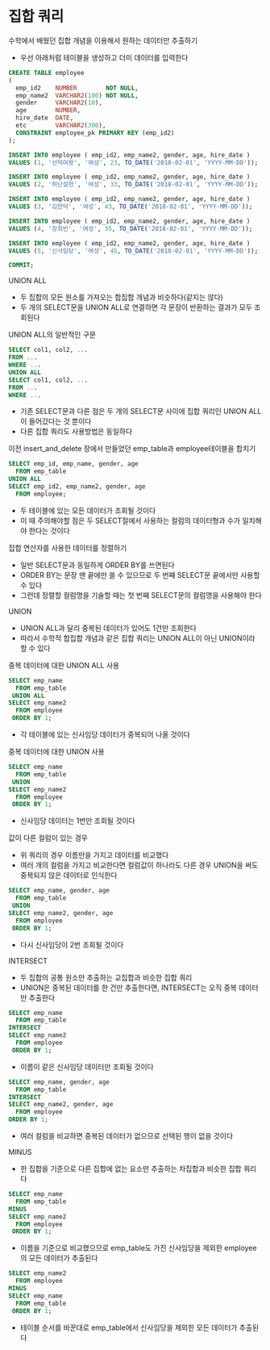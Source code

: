 # 집합 쿼리

수학에서 배웠던 집합 개념을 이용해서 원하는 데이터만 추출하기

- 우선 아래처럼 테이블을 생성하고 더미 데이터를 입력한다

```SQL
CREATE TABLE employee
(
  emp_id2    NUMBER        NOT NULL,
  emp_name2  VARCHAR2(100) NOT NULL,
  gender     VARCHAR2(10),
  age        NUMBER,
  hire_date  DATE,
  etc        VARCHAR2(300),
  CONSTRAINT employee_pk PRIMARY KEY (emp_id2)
);

INSERT INTO employee ( emp_id2, emp_name2, gender, age, hire_date )
VALUES (1, '선덕여왕', '여성', 23, TO_DATE('2018-02-01', 'YYYY-MM-DD'));

INSERT INTO employee ( emp_id2, emp_name2, gender, age, hire_date )
VALUES (2, '허난설헌', '여성', 33, TO_DATE('2018-02-01', 'YYYY-MM-DD'));

INSERT INTO employee ( emp_id2, emp_name2, gender, age, hire_date )
VALUES (3, '김만덕', '여성', 43, TO_DATE('2018-02-01', 'YYYY-MM-DD'));

INSERT INTO employee ( emp_id2, emp_name2, gender, age, hire_date )
VALUES (4, '장희빈', '여성', 35, TO_DATE('2018-02-01', 'YYYY-MM-DD'));

INSERT INTO employee ( emp_id2, emp_name2, gender, age, hire_date )
VALUES (5, '신사임당', '여성', 45, TO_DATE('2018-02-01', 'YYYY-MM-DD'));

COMMIT;
```

UNION ALL

- 두 집합의 모든 원소를 가져오는 합집합 개념과 비슷하다(같지는 않다)
- 두 개의 SELECT문을 UNION ALL로 연결하면 각 문장이 반환하는 결과가 모두 조회된다

UNION ALL의 일반적인 구문

```SQL
SELECT col1, col2, ...
FROM ...
WHERE ...
UNION ALL
SELECT col1, col2, ...
FROM ...
WHERE ...
```

- 기존 SELECT문과 다른 점은 두 개의 SELECT문 사이에 집합 쿼리인 UNION ALL이 들어갔다는 것 뿐이다
- 다른 집합 쿼리도 사용방법은 동일하다

이전 insert_and_delete 장에서 만들었던 emp_table과 employee테이블을 합치기

```sql
SELECT emp_id, emp_name, gender, age
  FROM emp_table
UNION ALL
SELECT emp_id2, emp_name2, gender, age
  FROM employee;
```

- 두 테이블에 있는 모든 데이터가 조회될 것이다
- 이 때 주의해야할 점은 두 SELECT절에서 사용하는 컬럼의 데이터형과 수가 일치해야 한다는 것이다

집합 연산자를 사용한 데이터를 정렬하기

- 일반 SELECT문과 동일하게 ORDER BY를 쓰면된다
- ORDER BY는 문장 맨 끝에만 쓸 수 있으므로 두 번째 SELECT문 끝에서만 사용할 수 있다
- 그런데 정렬할 컬럼명을 기술할 때는 첫 번째 SELECT문의 컬럼명을 사용해야 한다

UNION

- UNION ALL과 달리 중복된 데이터가 있어도 1건만 조회한다
- 따라서 수학적 합집합 개념과 같은 집합 쿼리는 UNION ALL이 아닌 UNION이라 할 수 있다

중복 데이터에 대한 UNION ALL 사용

```SQL
SELECT emp_name
  FROM emp_table
 UNION ALL
SELECT emp_name2
  FROM employee
 ORDER BY 1;
```

- 각 테이블에 있는 신사임당 데이터가 중복되어 나올 것이다

중복 데이터에 대한 UNION 사용

```SQL
SELECT emp_name
  FROM emp_table
 UNION
SELECT emp_name2
  FROM employee
 ORDER BY 1;
```

- 신사임당 데이터는 1번만 조회될 것이다

값이 다른 컬럼이 있는 경우

- 위 쿼리의 경우 이름만을 가지고 데이터를 비교했다
- 여러 개의 컬럼을 가지고 비교한다면 컬럼값이 하나라도 다른 경우 UNION을 써도 중복되지 않은 데이터로 인식한다

```sql
SELECT emp_name, gender, age
  FROM emp_table
 UNION
SELECT emp_name2, gender, age
  FROM employee
 ORDER BY 1;
```

- 다시 신사임당이 2번 조회될 것이다

INTERSECT

- 두 집합의 공통 원소만 추출하는 교집합과 비슷한 집합 쿼리
- UNION은 중복된 데이터를 한 건만 추출한다면, INTERSECT는 오직 중복 데이터만 추출한다

```SQL
SELECT emp_name
  FROM emp_table
INTERSECT
SELECT emp_name2
  FROM employee
 ORDER BY 1;
```

- 이름이 같은 신사임당 데이터만 조회될 것이다

```sql
SELECT emp_name, gender, age
  FROM emp_table
INTERSECT
SELECT emp_name2, gender, age
  FROM employee
ORDER BY 1;
```

- 여러 컬럼을 비교하면 중복된 데이터가 없으므로 선택된 행이 없을 것이다

MINUS

- 한 집합을 기준으로 다른 집합에 없는 요소만 추출하는 차집합과 비슷한 집합 쿼리다

```SQL
SELECT emp_name
  FROM emp_table
MINUS
SELECT emp_name2
  FROM employee
 ORDER BY 1;
```

- 이름을 기준으로 비교했으므로 emp_table도 가진 신사임당을 제외한 employee의 모든 데이터가 추출된다

```sql
SELECT emp_name2
  FROM employee
MINUS
SELECT emp_name
  FROM emp_table
 ORDER BY 1;
```

- 테이블 순서를 바꾼대로 emp_table에서 신사임당을 제외한 모든 데이터가 추출된다
